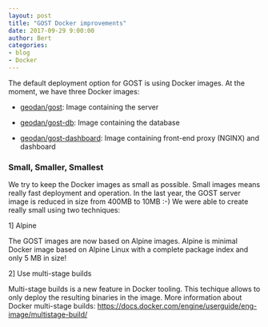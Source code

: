 ```yaml
---
layout: post
title: "GOST Docker improvements"
date: 2017-09-29 9:00:00
author: Bert
categories: 
- blog
- Docker
---
```


The default deployment option for GOST is using Docker images. At the moment, we have three Docker images:

- <a href="https://hub.docker.com/r/geodan/gost/">geodan/gost</a>: Image containing the server

- <a href= "https://hub.docker.com/r/geodan/gost-db/">geodan/gost-db</a>: Image containing the database

- <a href="https://hub.docker.com/r/geodan/gost-dashboard">geodan/gost-dashboard</a>: Image containing front-end proxy (NGINX) and dashboard

### Small, Smaller, Smallest

We try to keep the Docker images as small as possible. Small images means really fast deployment and operation. In the last year, the GOST server image is reduced in size from 400MB to 10MB :-) We were able to create really small using two techniques: 

1] Alpine 

The GOST images are now based on Alpine images. Alpine is minimal Docker image based on Alpine Linux with a complete package index and only 5 MB in size!

2] Use multi-stage builds

Multi-stage builds is a new feature in Docker tooling. This techique allows to only deploy the resulting binaries in the image. More information about Docker multi-stage builds: <a href="https://docs.docker.com/engine/userguide/eng-image/multistage-build/">https://docs.docker.com/engine/userguide/eng-image/multistage-build/</a>




